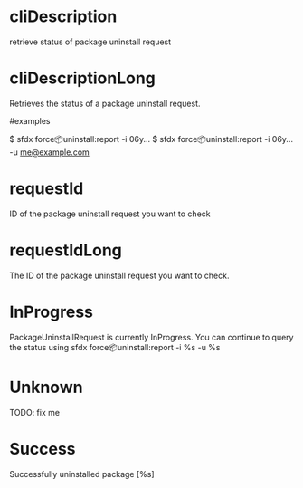 # cliDescription

retrieve status of package uninstall request

# cliDescriptionLong

Retrieves the status of a package uninstall request.

#examples

$ sfdx force:package:uninstall:report -i 06y...
$ sfdx force:package:uninstall:report -i 06y... -u me@example.com

# requestId

ID of the package uninstall request you want to check

# requestIdLong

The ID of the package uninstall request you want to check.

# InProgress

PackageUninstallRequest is currently InProgress. You can continue to query the status using
sfdx force:package:uninstall:report -i %s -u %s

# Unknown

TODO: fix me

# Success

Successfully uninstalled package [%s]
